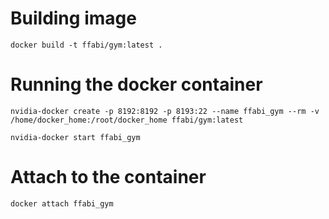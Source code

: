 # Building image

`docker build -t ffabi/gym:latest .`

# Running the docker container

`nvidia-docker create -p 8192:8192 -p 8193:22 --name ffabi_gym --rm -v /home/docker_home:/root/docker_home ffabi/gym:latest`

`nvidia-docker start ffabi_gym`

# Attach to the container

`docker attach ffabi_gym`